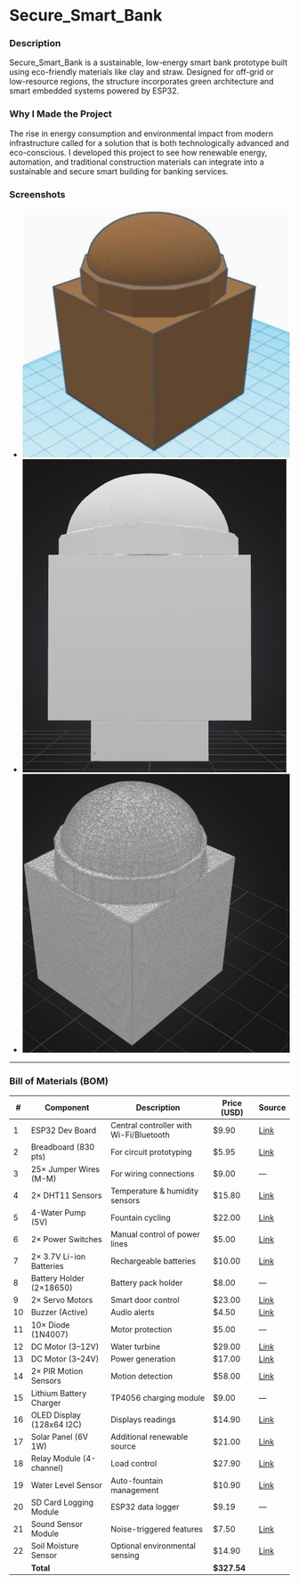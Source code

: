 # Secure_Smart_Bank

### Description
Secure_Smart_Bank is a sustainable, low-energy smart bank prototype built using eco-friendly materials like clay and straw. Designed for off-grid or low-resource regions, the structure incorporates green architecture and smart embedded systems powered by ESP32.

### Why I Made the Project
The rise in energy consumption and environmental impact from modern infrastructure called for a solution that is both technologically advanced and eco-conscious. I developed this project to see how renewable energy, automation, and traditional construction materials can integrate into a sustainable and secure smart building for banking services.


### Screenshots
- ![](<picc.png>)
- ![](piic.jpg)
- ![](piiic.jpg)

---

### Bill of Materials (BOM)

| # | Component                        | Description                             | Price (USD) | Source |
|---|----------------------------------|-----------------------------------------|-------------|--------|
| 1 | ESP32 Dev Board                  | Central controller with Wi-Fi/Bluetooth | $9.90       | [Link](https://thepihut.com/products/esp32-wroom-32) |
| 2 | Breadboard (830 pts)            | For circuit prototyping                 | $5.95       | [Link](https://www.adafruit.com/product/239) |
| 3 | 25× Jumper Wires (M-M)         | For wiring connections                  | $9.00       | — |
| 4 | 2× DHT11 Sensors                | Temperature & humidity sensors          | $15.80      | [Link](https://www.dfrobot.com/product-2391.html) |
| 5 | 4-Water Pump (5V)              | Fountain cycling                        | $22.00      | [Link](https://www.dfrobot.com/product-2374.html) |
| 6 | 2× Power Switches              | Manual control of power lines           | $5.00       | [Link](https://www.adafruit.com/product/1125) |
| 7 | 2× 3.7V Li-ion Batteries       | Rechargeable batteries                  | $10.00      | [Link](https://www.adafruit.com/product/1781) |
| 8 | Battery Holder (2×18650)       | Battery pack holder                     | $8.00       | — |
| 9 | 2× Servo Motors                | Smart door control                      | $23.00      | [Link](https://www.dfrobot.com/product-959.html) |
| 10| Buzzer (Active)                | Audio alerts                            | $4.50       | [Link](https://www.dfrobot.com/product-399.html) |
| 11| 10× Diode (1N4007)             | Motor protection                        | $5.00       | — |
| 12| DC Motor (3–12V)               | Water turbine                           | $29.00      | [Link](http://dfrobot.com/product-1210.html) |
| 13| DC Motor (3–24V)               | Power generation                        | $17.00      | [Link](https://www.dfrobot.com/product-582.html) |
| 14| 2× PIR Motion Sensors          | Motion detection                        | $58.00      | [Link](https://www.dfrobot.com/product-2282.html) |
| 15| Lithium Battery Charger        | TP4056 charging module                  | $9.00       | — |
| 16| OLED Display (128x64 I2C)      | Displays readings                       | $14.90      | [Link](https://www.dfrobot.com/product-1576.html) |
| 17| Solar Panel (6V 1W)            | Additional renewable source             | $21.00      | [Link](https://voltaicsystems.com/P101C/?searchid=0&search_query=) |
| 18| Relay Module (4-channel)       | Load control                            | $27.90      | [Link](https://www.dfrobot.com/product-2349.html) |
| 19| Water Level Sensor             | Auto-fountain management                | $10.90      | [Link](https://www.dfrobot.com/product-2116.html) |
| 20| SD Card Logging Module         | ESP32 data logger                       | $9.19       | — |
| 21| Sound Sensor Module            | Noise-triggered features                | $7.50       | [Link](https://www.dfrobot.com/product-366.html) |
| 22| Soil Moisture Sensor           | Optional environmental sensing          | $14.90      | [Link](https://www.dfrobot.com/product-2054.html) |
|   | **Total**                      |                                          | **$327.54** |        |
